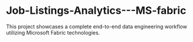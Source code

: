 # Job-Listings-Analytics---MS-fabric
This project showcases a complete end-to-end data engineering workflow utilizing Microsoft Fabric technologies.
